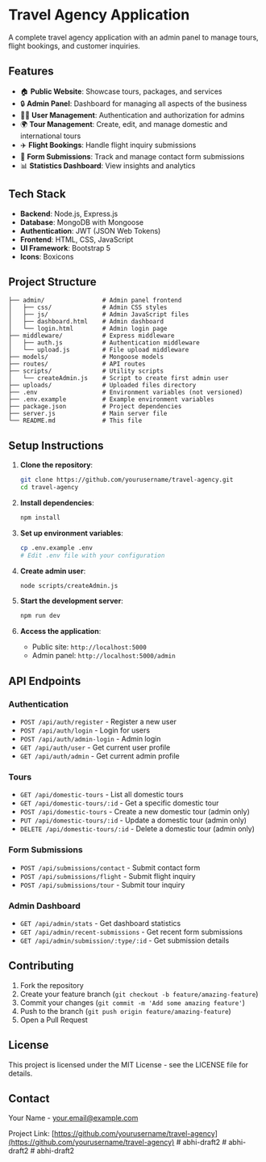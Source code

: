 # Travel Agency Application

A complete travel agency application with an admin panel to manage tours, flight bookings, and customer inquiries.

## Features

- 🏠 **Public Website**: Showcase tours, packages, and services
- 🔒 **Admin Panel**: Dashboard for managing all aspects of the business
- 🧑‍💼 **User Management**: Authentication and authorization for admins
- 🌍 **Tour Management**: Create, edit, and manage domestic and international tours
- ✈️ **Flight Bookings**: Handle flight inquiry submissions
- 📝 **Form Submissions**: Track and manage contact form submissions
- 📊 **Statistics Dashboard**: View insights and analytics

## Tech Stack

- **Backend**: Node.js, Express.js
- **Database**: MongoDB with Mongoose
- **Authentication**: JWT (JSON Web Tokens)
- **Frontend**: HTML, CSS, JavaScript
- **UI Framework**: Bootstrap 5
- **Icons**: Boxicons

## Project Structure

```
├── admin/                # Admin panel frontend
│   ├── css/              # Admin CSS styles
│   ├── js/               # Admin JavaScript files
│   ├── dashboard.html    # Admin dashboard
│   └── login.html        # Admin login page
├── middleware/           # Express middleware
│   ├── auth.js           # Authentication middleware
│   └── upload.js         # File upload middleware
├── models/               # Mongoose models
├── routes/               # API routes
├── scripts/              # Utility scripts
│   └── createAdmin.js    # Script to create first admin user
├── uploads/              # Uploaded files directory
├── .env                  # Environment variables (not versioned)
├── .env.example          # Example environment variables
├── package.json          # Project dependencies
├── server.js             # Main server file
└── README.md             # This file
```

## Setup Instructions

1. **Clone the repository**:
   ```bash
   git clone https://github.com/yourusername/travel-agency.git
   cd travel-agency
   ```

2. **Install dependencies**:
   ```bash
   npm install
   ```

3. **Set up environment variables**:
   ```bash
   cp .env.example .env
   # Edit .env file with your configuration
   ```

4. **Create admin user**:
   ```bash
   node scripts/createAdmin.js
   ```

5. **Start the development server**:
   ```bash
   npm run dev
   ```

6. **Access the application**:
   - Public site: `http://localhost:5000`
   - Admin panel: `http://localhost:5000/admin`

## API Endpoints

### Authentication
- `POST /api/auth/register` - Register a new user
- `POST /api/auth/login` - Login for users
- `POST /api/auth/admin-login` - Admin login
- `GET /api/auth/user` - Get current user profile
- `GET /api/auth/admin` - Get current admin profile

### Tours
- `GET /api/domestic-tours` - List all domestic tours
- `GET /api/domestic-tours/:id` - Get a specific domestic tour
- `POST /api/domestic-tours` - Create a new domestic tour (admin only)
- `PUT /api/domestic-tours/:id` - Update a domestic tour (admin only)
- `DELETE /api/domestic-tours/:id` - Delete a domestic tour (admin only)

### Form Submissions
- `POST /api/submissions/contact` - Submit contact form
- `POST /api/submissions/flight` - Submit flight inquiry
- `POST /api/submissions/tour` - Submit tour inquiry

### Admin Dashboard
- `GET /api/admin/stats` - Get dashboard statistics
- `GET /api/admin/recent-submissions` - Get recent form submissions
- `GET /api/admin/submission/:type/:id` - Get submission details

## Contributing

1. Fork the repository
2. Create your feature branch (`git checkout -b feature/amazing-feature`)
3. Commit your changes (`git commit -m 'Add some amazing feature'`)
4. Push to the branch (`git push origin feature/amazing-feature`)
5. Open a Pull Request

## License

This project is licensed under the MIT License - see the LICENSE file for details.

## Contact

Your Name - your.email@example.com

Project Link: [https://github.com/yourusername/travel-agency](https://github.com/yourusername/travel-agency) #   a b h i - d r a f t 2  
 #   a b h i - d r a f t 2  
 #   a b h i - d r a f t 2  
 
